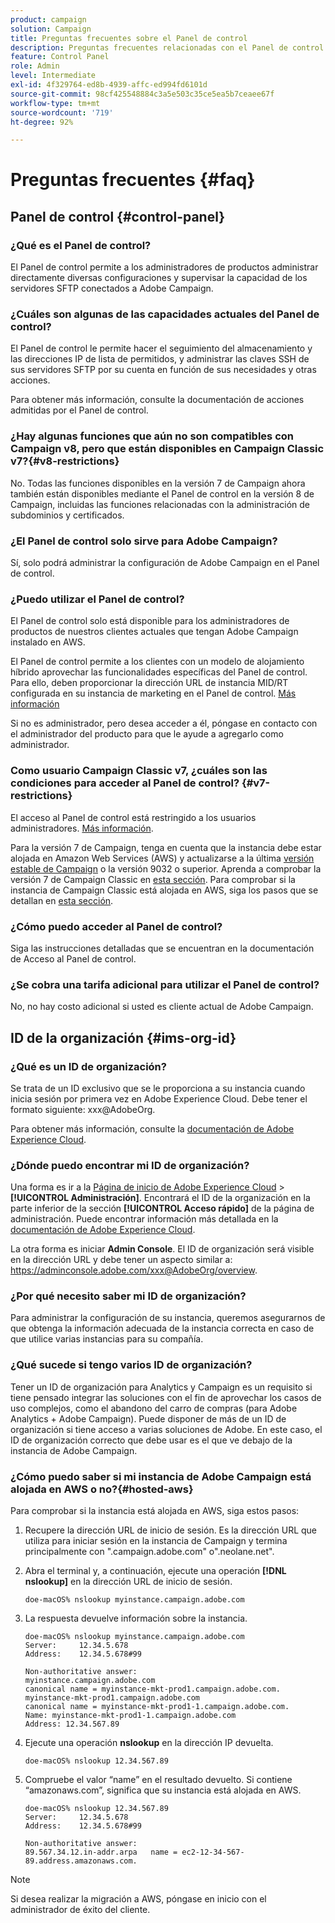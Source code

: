 ```yaml
---
product: campaign
solution: Campaign
title: Preguntas frecuentes sobre el Panel de control
description: Preguntas frecuentes relacionadas con el Panel de control
feature: Control Panel
role: Admin
level: Intermediate
exl-id: 4f329764-ed8b-4939-affc-ed994fd6101d
source-git-commit: 98cf425548884c3a5e503c35ce5ea5b7ceaee67f
workflow-type: tm+mt
source-wordcount: '719'
ht-degree: 92%

---
```


# Preguntas frecuentes {#faq}

## Panel de control {#control-panel}

### ¿Qué es el Panel de control?

El Panel de control permite a los administradores de productos administrar directamente diversas configuraciones y supervisar la capacidad de los servidores SFTP conectados a Adobe Campaign.

### ¿Cuáles son algunas de las capacidades actuales del Panel de control?

El Panel de control le permite hacer el seguimiento del almacenamiento y las direcciones IP de lista de permitidos, y administrar las claves SSH de sus servidores SFTP por su cuenta en función de sus necesidades y otras acciones.

Para obtener más información, consulte la documentación de acciones admitidas por el Panel de control.

### ¿Hay algunas funciones que aún no son compatibles con Campaign v8, pero que están disponibles en Campaign Classic v7?{#v8-restrictions}

No. Todas las funciones disponibles en la versión 7 de Campaign ahora también están disponibles mediante el Panel de control en la versión 8 de Campaign, incluidas las funciones relacionadas con la administración de subdominios y certificados.

### ¿El Panel de control solo sirve para Adobe Campaign?

Sí, solo podrá administrar la configuración de Adobe Campaign en el Panel de control.

### ¿Puedo utilizar el Panel de control?

El Panel de control solo está disponible para los administradores de productos de nuestros clientes actuales que tengan Adobe Campaign instalado en AWS.

El Panel de control permite a los clientes con un modelo de alojamiento híbrido aprovechar las funcionalidades específicas del Panel de control. Para ello, deben proporcionar la dirección URL de instancia MID/RT configurada en su instancia de marketing en el Panel de control. [Más información](instances-settings/using/external-accounts.md)

Si no es administrador, pero desea acceder a él, póngase en contacto con el administrador del producto para que le ayude a agregarlo como administrador.

### Como usuario Campaign Classic v7, ¿cuáles son las condiciones para acceder al Panel de control? {#v7-restrictions}

El acceso al Panel de control está restringido a los usuarios administradores. [Más información](discover/using/managing-permissions.md).

Para la versión 7 de Campaign, tenga en cuenta que la instancia debe estar alojada en Amazon Web Services (AWS) y actualizarse a la última [versión estable de Campaign](https://experienceleague.adobe.com/docs/campaign-classic/using/release-notes/rn-overview.html?lang=es#rn-statuses) o la versión 9032 o superior. Aprenda a comprobar la versión 7 de Campaign Classic en [esta sección](https://experienceleague.adobe.com/docs/campaign-classic/using/getting-started/starting-with-adobe-campaign/launching-adobe-campaign.html?lang=es#getting-your-campaign-version). Para comprobar si la instancia de Campaign Classic está alojada en AWS, siga los pasos que se detallan en [esta sección](#hosted-aws).

### ¿Cómo puedo acceder al Panel de control?

Siga las instrucciones detalladas que se encuentran en la documentación de Acceso al Panel de control.

### ¿Se cobra una tarifa adicional para utilizar el Panel de control?

No, no hay costo adicional si usted es cliente actual de Adobe Campaign.

## ID de la organización {#ims-org-id}

### ¿Qué es un ID de organización?

Se trata de un ID exclusivo que se le proporciona a su instancia cuando inicia sesión por primera vez en Adobe Experience Cloud. Debe tener el formato siguiente: xxx@AdobeOrg.

Para obtener más información, consulte la [documentación de Adobe Experience Cloud](https://experienceleague.adobe.com/docs/core-services/interface/administration/organizations.html?lang=es).

### ¿Dónde puedo encontrar mi ID de organización?

Una forma es ir a la [Página de inicio de Adobe Experience Cloud](https://experiencecloud.adobe.com/) > **[!UICONTROL Administración]**. Encontrará el ID de la organización en la parte inferior de la sección **[!UICONTROL Acceso rápido]** de la página de administración. Puede encontrar información más detallada en la [documentación de Adobe Experience Cloud](https://experienceleague.adobe.com/docs/core-services/interface/administration/organizations.html?lang=es).

La otra forma es iniciar **Admin Console**. El ID de organización será visible en la dirección URL y debe tener un aspecto similar a: https://adminconsole.adobe.com/xxx@AdobeOrg/overview.

### ¿Por qué necesito saber mi ID de organización?

Para administrar la configuración de su instancia, queremos asegurarnos de que obtenga la información adecuada de la instancia correcta en caso de que utilice varias instancias para su compañía.

### ¿Qué sucede si tengo varios ID de organización?

Tener un ID de organización para Analytics y Campaign es un requisito si tiene pensado integrar las soluciones con el fin de aprovechar los casos de uso complejos, como el abandono del carro de compras (para Adobe Analytics + Adobe Campaign). Puede disponer de más de un ID de organización si tiene acceso a varias soluciones de Adobe. En este caso, el ID de organización correcto que debe usar es el que ve debajo de la instancia de Adobe Campaign.

<!--
>[!NOTE]
>
>If you have different organization IDs for Adobe Campaign and Adobe Analytics, please reach out to Customer Care to get them aligned.
-->

### ¿Cómo puedo saber si mi instancia de Adobe Campaign está alojada en AWS o no?{#hosted-aws}

Para comprobar si la instancia está alojada en AWS, siga estos pasos:

1. Recupere la dirección URL de inicio de sesión. Es la dirección URL que utiliza para iniciar sesión en la instancia de Campaign y termina principalmente con &quot;.campaign.adobe.com&quot; o&quot;.neolane.net&quot;.
1. Abra el terminal y, a continuación, ejecute una operación **[!DNL nslookup]** en la dirección URL de inicio de sesión.

   `doe-macOS% nslookup myinstance.campaign.adobe.com`

1. La respuesta devuelve información sobre la instancia.

   ```
   doe-macOS% nslookup myinstance.campaign.adobe.com
   Server:     12.34.5.678
   Address:    12.34.5.678#99
   
   Non-authoritative answer:
   myinstance.campaign.adobe.com
   canonical name = myinstance-mkt-prod1.campaign.adobe.com.
   myinstance-mkt-prod1.campaign.adobe.com
   canonical name = myinstance-mkt-prod1-1.campaign.adobe.com.
   Name: myinstance-mkt-prod1-1.campaign.adobe.com
   Address: 12.34.567.89
   ```

1. Ejecute una operación **nslookup** en la dirección IP devuelta.

   `doe-macOS% nslookup 12.34.567.89`

1. Compruebe el valor “name” en el resultado devuelto. Si contiene “amazonaws.com”, significa que su instancia está alojada en AWS.

   ```
   doe-macOS% nslookup 12.34.567.89
   Server:     12.34.5.678
   Address:    12.34.5.678#99
   
   Non-authoritative answer:
   89.567.34.12.in-addr.arpa   name = ec2-12-34-567-89.address.amazonaws.com.
   ```

>[!NOTE]
>
>Si desea realizar la migración a AWS, póngase en inicio con el administrador de éxito del cliente.
